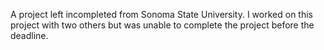 A project left incompleted from Sonoma State University. I worked on this project with two others but was unable to complete the project before the deadline.
